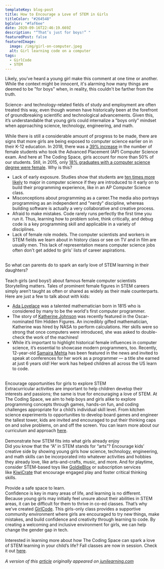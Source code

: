 ```yaml
---
templateKey: blog-post
title: How to Encourage a Love of STEM in Girls
titleColor: "#264548"
bgColor: "#faf6ee"
date: 2020-09-16T22:46:19.669Z
description: "“That’s just for boys!” "
featuredPost: false
featuredImage:
  image: /img/girl-on-computer.jpeg
  alt: Girl learning code on a computer
tags:
  - GirlCode
  - STEM
---
```

Likely, you’ve heard a young girl make this comment at one time or another. While the context might be innocent, it's alarming how many things are deemed to be "for boys" when, in reality, this couldn't be farther from the truth.\
\
Science- and technology-related fields of study and employment are often treated this way, even though women have historically been at the forefront of groundbreaking scientific and technological advancements. Given this, it’s understandable that young girls could internalize a "boys only" mindset when approaching science, technology, engineering, and math.\
\
While there is still a considerable amount of progress to be made, there are signs that more girls are being exposed to computer science earlier on in their K-12 education. In 2018, there was a [39% increase](https://www.usatoday.com/story/tech/news/2018/08/27/female-minority-students-took-ap-computer-science-record-numbers/1079699002/) in the number of female students who took the Advanced Placement (AP) Computer Science exam. And here at The Coding Space, girls account for more than 50% of our students. Still, in 2015, only [18% graduates with a computer science degree were female](http://newsroom.ucla.edu/stories/cracking-the-code:-why-aren-t-more-women-majoring-in-computer-science). Why is this?

* Lack of early exposure. Studies show that students are [ten times more likely](https://eric.ed.gov/?id=ED561034) to major in computer science if they are introduced to it early on to build their programming experience, like in an AP Computer Science class.
* Misconceptions about programming as a career.The media also portrays programming as an independent and "nerdy" discipline, whereas building software is actually a very collaborative and creative process.
* Afraid to make mistakes. Code rarely runs perfectly the first time you run it. Thus, learning how to problem solve, think critically, and debug code is a key programming skill and applicable in a variety of disciplines.
* Lack of female role models. The computer scientists and workers in STEM fields we learn about in history class or see on TV and in film are usually men. This lack of representation means computer science jobs often don't get added to girls' lists of career aspirations.

\
So what can parents do to spark an early love of STEM learning in their daughters?\
\
Teach girls (and boys!) about famous female computer scientists\
Storytelling matters. Tales of prominent female figures in STEM careers simply aren’t taught as often or shared as widely as their male counterparts. Here are just a few to talk about with kids:

* [Ada Lovelace](https://en.wikipedia.org/wiki/Ada_Lovelace) was a talented mathematician born in 1815 who is considered by many to be the world's first computer programmer.
* The story of [Katherine Johnson](https://en.wikipedia.org/wiki/Katherine_Johnson) was recently featured in the Oscar-nominated film Hidden Figures. An incredibly gifted mathematician, Katherine was hired by NASA to perform calculations. Her skills were so strong that once computers were introduced, she was asked to double-check the work of the machines! 
* While it’s important to highlight historical female influences in computer science, it’s essential to showcase modern programmers, too. Recently, 12-year-old [Samaira Mehta](https://www.businessinsider.com/10-year-old-coder-so-successful-now-a-valley-sensation-2018-10) has been featured in the news and invited to speak at conferences for her work as a programmer — a title she earned at just 6 years old! Her work has helped children all across the US learn to code.

\
Encourage opportunities for girls to explore STEM\
Extracurricular activities are important to help children develop their interests and passions; the same is true for encouraging a love of STEM. At The Coding Space, we aim to help boys and girls alike to explore programming concepts through games, hands-on fun, and coding challenges appropriate for a child’s individual skill level. From kitchen science experiments to opportunities to develop board games and engineer the tallest tower, kids are invited and encouraged to put their thinking caps on and solve problems, on and off the screen. You can learn more about our curriculum and approach [here](/about-us/our-teaching-philosophy). \
\
Demonstrate how STEM fits into what girls already enjoy\
Did you know that the “A” in STEM stands for “arts”? Encourage kids’ creative side by showing young girls how science, technology, engineering, and math skills can be incorporated into whatever activities and hobbies they already love, like arts-and-crafts, music, and more. And for playtime, consider STEM-based toys like [GoldieBlox](https://goldieblox.com/) or subscription services like [KiwiCrate](https://www.kiwico.com/) that encourage engaged play and foster critical thinking skills. \
\
Provide a safe space to learn. \
Confidence is key in many areas of life, and learning is no different. Because young girls may initially feel unsure about their abilities in STEM areas, it can be difficult for them to thrive in co-ed classes. That’s why we’ve created [GirlCode](/programs/girlcode-program). This girls-only class provides a supportive community environment where girls are encouraged to try new things, make mistakes, and build confidence and creativity through learning to code. By creating a welcoming and inclusive environment for girls, we can help change the gender gap in tech. \
\
Interested in learning more about how The Coding Space can spark a love of STEM learning in your child’s life? Fall classes are now in session. Check it out [here](/classes). \
\
*A version of this [article](https://junilearning.com/blog/guide/empowering-girls-in-computer-science/?utm_source=gf&utm_medium=empowering_girls_computer_science&utm_campaign=outreach) originally appeared on [junilearning.com](https://junilearning.com/?utm_source=gf&utm_medium=empowering_girls_computer_science&utm_campaign=outreach)*
